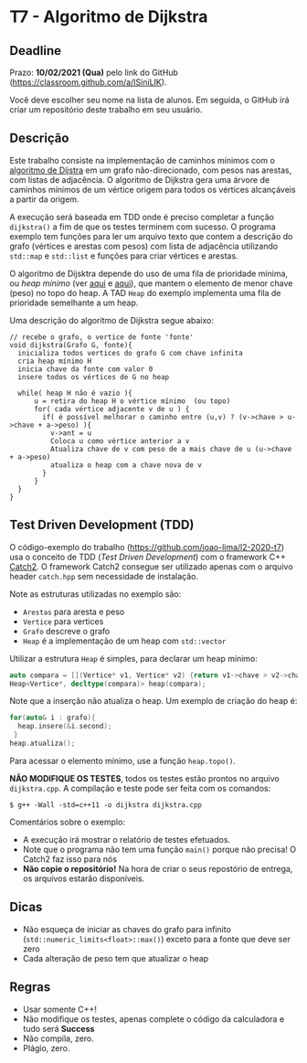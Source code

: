 
# T7 - Algoritmo de Dijkstra

## Deadline

Prazo: **10/02/2021 (Qua)** pelo link do GitHub (https://classroom.github.com/a/ISiniLIK).

Você deve escolher seu nome na lista de alunos. Em seguida, o GitHub irá criar um repositório deste trabalho em seu usuário.

## Descrição

Este trabalho consiste na implementação de caminhos mínimos com o [algoritmo de
Dijstra](https://www.freecodecamp.org/news/dijkstras-shortest-path-algorithm-visual-introduction/) em um grafo não-direcionado, com pesos nas arestas, com listas de
adjacência.
O algoritmo de Dijkstra gera uma árvore de caminhos mínimos de um vértice origem
para todos os vértices alcançáveis a partir da origem.

A execução será baseada em TDD onde é preciso completar a função `dijkstra()` a fim de que os testes terminem com sucesso. 
O programa exemplo tem funções para ler um arquivo texto que contem a descrição do grafo
(vértices e arestas com pesos) com lista de adjacência utilizando
`std::map` e `std::list` e funções para criar vértices e arestas. 

O algoritmo de Dijsktra depende do uso de uma fila de prioridade
mínima, ou *heap mínimo* (ver [aqui](https://pt.wikipedia.org/wiki/Heap) e [aqui](https://www.ime.usp.br/~pf/analise_de_algoritmos/aulas/heap.html)), que mantem o elemento de menor chave (peso) no
topo do heap.  A TAD `Heap` do exemplo implementa uma fila de prioridade
semelhante a um heap.

Uma descrição do algoritmo  de Dijkstra segue abaixo:
```
// recebe o grafo, o vertice de fonte 'fonte'
void dijkstra(Grafo G, fonte){
  inicializa todos vertices do grafo G com chave infinita
  cria heap mínimo H 
  inicia chave da fonte com valor 0
  insere todos os vértices de G no heap 
  
  while( heap H não é vazio ){
      u = retira do heap H o vértice mínimo  (ou topo)
      for( cada vértice adjacente v de u ) {
        if( é possível melhorar o caminho entre (u,v) ? (v->chave > u->chave + a->peso) ){
          v->ant = u
          Coloca u como vértice anterior a v 
          Atualiza chave de v com peso de a mais chave de u (u->chave + a->peso)
          atualiza o heap com a chave nova de v 
        }
      }
  }
}
```


## Test Driven Development (TDD)

O código-exemplo do trabalho (https://github.com/joao-lima/l2-2020-t7) usa o conceito de TDD (*Test Driven Development*) com o framework C++ [Catch2](https://github.com/catchorg/Catch2/tree/v2.x).
O framework Catch2 consegue ser utilizado apenas com o arquivo header `catch.hpp` sem necessidade de instalação.

Note as estruturas utilizadas no exemplo são:
- `Arestas` para aresta e peso
- `Vertice` para vertices
- `Grafo` descreve o grafo
- `Heap` é a implementação de um heap com `std::vector`

Utilizar a estrutura `Heap` é simples, para declarar um heap mínimo:
```C++
auto compara = [](Vertice* v1, Vertice* v2) {return v1->chave > v2->chave;};
Heap<Vertice*, decltype(compara)> heap(compara);
```
Note que a inserção não atualiza o heap. Um exemplo de criação do heap
é:
```C++
for(auto& i : grafo){
  heap.insere(&i.second);
 }
heap.atualiza();
```
Para acessar o elemento mínimo, use a função `heap.topo()`.

**NÃO MODIFIQUE OS TESTES**, todos os testes estão prontos no arquivo `dijkstra.cpp`. A compilação e teste pode ser feita com os comandos:
```
$ g++ -Wall -std=c++11 -o dijkstra dijkstra.cpp 
```

Comentários sobre o exemplo:
- A execução irá mostrar o relatório de testes efetuados.
- Note que o programa não tem uma função `main()` porque não precisa! O Catch2 faz isso para nós
- **Não copie o repositório!** Na hora de criar o seus repostório de entrega, os arquivos estarão disponíveis.

## Dicas
- Não esqueça de iniciar as chaves do grafo para infinito (`std::numeric_limits<float>::max()`) exceto para a fonte que deve ser zero
- Cada alteração de peso tem que atualizar o heap


## Regras
- Usar somente C++!
- Não modifique os testes, apenas complete o código da calculadora e tudo será **Success**
- Não compila, zero.
- Plágio, zero.